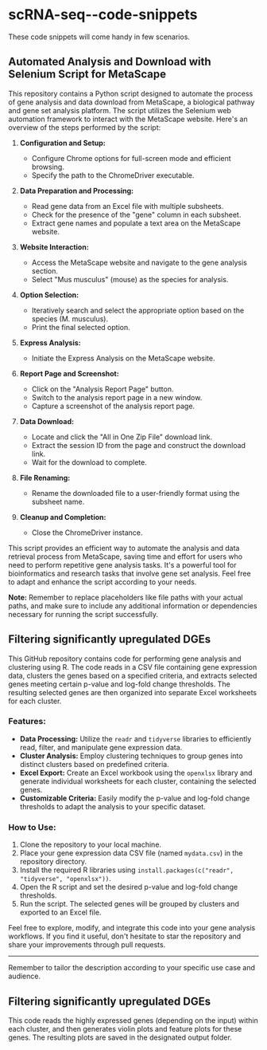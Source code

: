 # scRNA-seq--code-snippets
These code snippets will come handy in few scenarios. 


## Automated Analysis and Download with Selenium Script for MetaScape

This repository contains a Python script designed to automate the process of gene analysis and data download from MetaScape, a biological pathway and gene set analysis platform. The script utilizes the Selenium web automation framework to interact with the MetaScape website. Here's an overview of the steps performed by the script:

1. **Configuration and Setup:**
   - Configure Chrome options for full-screen mode and efficient browsing.
   - Specify the path to the ChromeDriver executable.

2. **Data Preparation and Processing:**
   - Read gene data from an Excel file with multiple subsheets.
   - Check for the presence of the "gene" column in each subsheet.
   - Extract gene names and populate a text area on the MetaScape website.

3. **Website Interaction:**
   - Access the MetaScape website and navigate to the gene analysis section.
   - Select "Mus musculus" (mouse) as the species for analysis.

4. **Option Selection:**
   - Iteratively search and select the appropriate option based on the species (M. musculus).
   - Print the final selected option.

5. **Express Analysis:**
   - Initiate the Express Analysis on the MetaScape website.

6. **Report Page and Screenshot:**
   - Click on the "Analysis Report Page" button.
   - Switch to the analysis report page in a new window.
   - Capture a screenshot of the analysis report page.

7. **Data Download:**
   - Locate and click the "All in One Zip File" download link.
   - Extract the session ID from the page and construct the download link.
   - Wait for the download to complete.

8. **File Renaming:**
   - Rename the downloaded file to a user-friendly format using the subsheet name.

9. **Cleanup and Completion:**
   - Close the ChromeDriver instance.

This script provides an efficient way to automate the analysis and data retrieval process from MetaScape, saving time and effort for users who need to perform repetitive gene analysis tasks. It's a powerful tool for bioinformatics and research tasks that involve gene set analysis. Feel free to adapt and enhance the script according to your needs.

**Note:** Remember to replace placeholders like file paths with your actual paths, and make sure to include any additional information or dependencies necessary for running the script successfully.



## Filtering significantly upregulated DGEs

This GitHub repository contains code for performing gene analysis and clustering using R. The code reads in a CSV file containing gene expression data, clusters the genes based on a specified criteria, and extracts selected genes meeting certain p-value and log-fold change thresholds. The resulting selected genes are then organized into separate Excel worksheets for each cluster.

### Features:

- **Data Processing:** Utilize the `readr` and `tidyverse` libraries to efficiently read, filter, and manipulate gene expression data.
- **Cluster Analysis:** Employ clustering techniques to group genes into distinct clusters based on predefined criteria.
- **Excel Export:** Create an Excel workbook using the `openxlsx` library and generate individual worksheets for each cluster, containing the selected genes.
- **Customizable Criteria:** Easily modify the p-value and log-fold change thresholds to adapt the analysis to your specific dataset.

### How to Use:

1. Clone the repository to your local machine.
2. Place your gene expression data CSV file (named `mydata.csv`) in the repository directory.
3. Install the required R libraries using `install.packages(c("readr", "tidyverse", "openxlsx"))`.
4. Open the R script and set the desired p-value and log-fold change thresholds.
5. Run the script. The selected genes will be grouped by clusters and exported to an Excel file.

Feel free to explore, modify, and integrate this code into your gene analysis workflows. If you find it useful, don't hesitate to star the repository and share your improvements through pull requests.

---

Remember to tailor the description according to your specific use case and audience.




## Filtering significantly upregulated DGEs

This code reads the highly expressed genes (depending on the input) within each cluster, and then generates violin plots and feature plots for these genes. The resulting plots are saved in the designated output folder.
